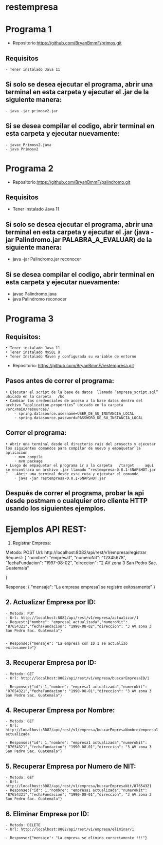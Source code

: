 # restempresa

# Programa 1

- Repositorio:https://github.com/BryanBmmF/primos.git

## Requisitos
	- Tener instalado Java 11

## Si solo se desea ejecutar el programa, abrir una terminal en esta carpeta y ejecutar el .jar de la siguiente manera:
	- java -jar primosv2.jar

## Si se desea compilar el codigo, abrir terminal en esta carpeta y ejecutar nuevamente:
	- javac Primosv2.java 
	- java Primosv2


# Programa 2

- Repositorio:https://github.com/BryanBmmF/palindromo.git

## Requisitos
- Tener instalado Java 11

## Si solo se desea ejecutar el programa, abrir una terminal en esta carpeta y ejecutar el .jar (java -jar Palindromo.jar PALABRA_A_EVALUAR) de la siguiente manera:
- java -jar Palindromo.jar reconocer

## Si se desea compilar el codigo, abrir terminal en esta carpeta y ejecutar nuevamente:
- javac Palindromo.java
- java Palindromo reconocer


# Programa 3

## Requisitos:
    • Tener instalado Java 11
    • Tener instalado MySQL 8
    • Tener Instalado Maven y configurada su variable de entorno

- Repositorio: https://github.com/BryanBmmF/restempresa.git

## Pasos antes de correr el programa:
    • Ejecutar el script de la base de datos  llamado “empresa_script.sql”  ubicado en la carpeta   /bd
    • Cambiar las credenciales de acceso a la base datos dentro del archivo “application.properties” ubicado en la carpeta   /src/main/resources/
        ◦ spring.datasource.username=USER_DE_SU_INSTANCIA_LOCAL
        ◦ spring.datasource.password=PASSWORD_DE_SU_INSTANCIA_LOCAL

## Correr el programa:
    • Abrir una terminal desde el directorio raiz del proyecto y ejecutar los siguientes comandos para compilar de nuevo y empaquetar la aplicación
        ◦ mvn compile
        ◦ mvn package
    • Luego de empaquetar el programa ir a la carpeta   /target     aquí se encontrara un archivo .jar llamado “restempresa-0.0.1-SNAPSHOT.jar “   .Abrir una terminal desde esta ruta y ejecutar el comando
        ◦ java -jar restempresa-0.0.1-SNAPSHOT.jar

## Después de correr el programa, probar la api desde postmam o cualquier otro cliente HTTP usando los siguientes ejemplos.

# Ejemplos  API REST:

1. Registrar Empresa:

Metodo: POST
Url: http://localhost:8082/api/rest/v1/empresa/registrar
Request:
{
"nombre": "empresa1",
"numeroNit": "12345678",
"fechaFundacion": "1997-08-02",
"direccion": "2 AV zona 3 San Pedro Sac. Guatemala"

}

Response:
{
"mensaje": "La empresa empresa1 se registro exitosamente"
}

## 2. Actualizar Empresa por ID:

	- Metodo: PUT
	- Url: http://localhost:8082/api/rest/v1/empresa/actualizar/1
	- Request:{"nombre": "empresa1 actualizada","numeroNit": "87654321","fechaFundacion": "1990-08-02","direccion": "3 AV zona 3 San Pedro Sac. Guatemala"}


	- Response:{"mensaje": "La empresa con ID 1 se actualizo exitosamente"}

## 3. Recuperar Empresa por ID:

	- Metodo: GET
	- Url: http://localhost:8082/api/rest/v1/empresa/buscarEmpresaID/1

	- Response:{"id": 1,"nombre": "empresa1 actualizada","numeroNit": "87654321","fechaFundacion": "1990-08-01","direccion": "3 AV zona 3 San Pedro Sac. Guatemala"}


## 4. Recuperar Empresa por Nombre:

	- Metodo: GET
	- Url: http://localhost:8082/api/rest/v1/empresa/buscarEmpresaNombre/empresa1 actualizada

	- Response:{"id": 1,"nombre": "empresa1 actualizada","numeroNit": "87654321","fechaFundacion": "1990-08-01","direccion": "3 AV zona 3 San Pedro Sac. Guatemala"}

## 5. Recuperar Empresa por Numero de NIT:

	- Metodo: GET
	- Url: http://localhost:8082/api/rest/v1/empresa/buscarEmpresaNit/87654321
	- Response:{"id": 1,"nombre": "empresa1 actualizada","numeroNit": "87654321","fechaFundacion": "1990-08-01","direccion": "3 AV zona 3 San Pedro Sac. Guatemala"}

## 6. Eliminar Empresa por ID:

	- Metodo: DELETE
	- Url: http://localhost:8082/api/rest/v1/empresa/eliminar/1

	- Response:{"mensaje": "La empresa se elimino correctamente !!!"}
